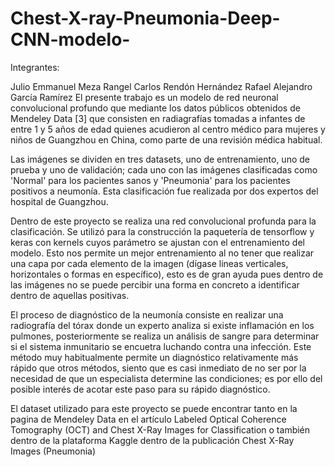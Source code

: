 # Chest-X-ray-Pneumonia-Deep-CNN-modelo-

Integrantes:

Julio Emmanuel Meza Rangel
Carlos Rendón Hernández
Rafael Alejandro García Ramírez
El presente trabajo es un modelo de red neuronal convolucional profundo que mediante los datos públicos obtenidos de Mendeley Data [3] que consisten en radiagrafías tomadas a infantes de entre 1 y 5 años de edad quienes acudieron al centro médico para mujeres y niños de Guangzhou en China, como parte de una revisión médica habitual.

Las imágenes se dividen en tres datasets, uno de entrenamiento, uno de prueba y uno de validación; cada uno con las imágenes clasificadas como 'Normal' para los pacientes sanos y 'Pneumonia' para los pacientes positivos a neumonía. Esta clasificación fue realizada por dos expertos del hospital de Guangzhou.

Dentro de este proyecto se realiza una red convolucional profunda para la clasificación. Se utilizó para la construcción la paquetería de tensorflow y keras con kernels cuyos parámetro se ajustan con el entrenamiento del modelo. Esto nos permite un mejor entrenamiento al no tener que realizar una capa por cada elemento de la imagen (dígase lineas verticales, horizontales o formas en específico), esto es de gran ayuda pues dentro de las imágenes no se puede percibir una forma en concreto a identificar dentro de aquellas positivas.

El proceso de diagnóstico de la neumonía consiste en realizar una radiografía del tórax donde un experto analiza si existe inflamación en los pulmones, posteriormente se realiza un análisis de sangre para determinar si el sistema inmunitario se encuetra luchando contra una infección. Este método muy habitualmente permite un diagnóstico relativamente más rápido que otros métodos, siento que es casi inmediato de no ser por la necesidad de que un especialista determine las condiciones; es por ello del posible interés de acotar este paso para su rápido diagnóstico.

El dataset utilizado para este proyecto se puede encontrar tanto en la pagina de Mendeley Data en el artículo Labeled Optical Coherence Tomography (OCT) and Chest X-Ray Images for Classification o también dentro de la plataforma Kaggle dentro de la publicación Chest X-Ray Images (Pneumonia)
